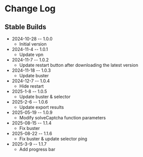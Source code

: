 # Change Log

## Stable Builds

* 2024-10-28 -- 1.0.0
  * Initial version
* 2024-11-4 -- 1.0.1
  * Update vpn
* 2024-11-7 -- 1.0.2
  * Update restart button after downloading the latest version
* 2024-11-18 -- 1.0.3
  * Update buster
* 2024-12-7 -- 1.0.4
  * Hide restart
* 2025-1-8 -- 1.0.5
  * Update buster & selector
* 2025-2-6 -- 1.0.6
  * Update export results
* 2025-05-19 -- 1.0.9
  * Modify solveCaptcha function parameters
* 2025-08-15 -- 1.1.4
  * Fix buster
* 2025-08-22 -- 1.1.6
  * Fix buster & update selector ping
* 2025-3-9 -- 1.1.7
  * Add progress bar
